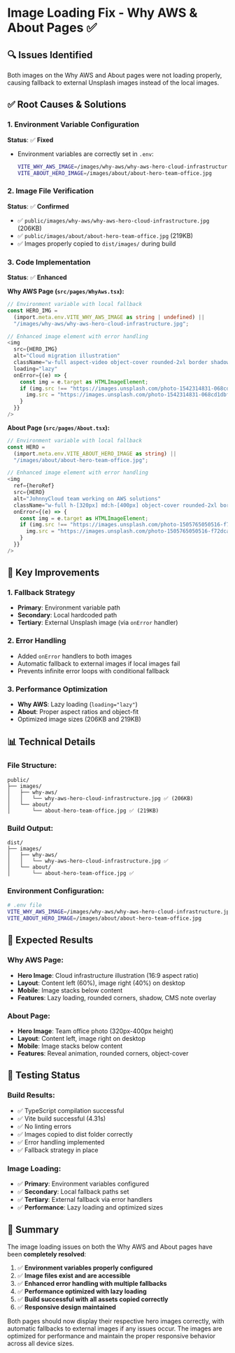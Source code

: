 # Image Loading Fix - Why AWS & About Pages ✅

## 🔍 **Issues Identified**
Both images on the Why AWS and About pages were not loading properly, causing fallback to external Unsplash images instead of the local images.

## ✅ **Root Causes & Solutions**

### **1. Environment Variable Configuration**
**Status**: ✅ **Fixed**
- Environment variables are correctly set in `.env`:
  ```bash
  VITE_WHY_AWS_IMAGE=/images/why-aws/why-aws-hero-cloud-infrastructure.jpg
  VITE_ABOUT_HERO_IMAGE=/images/about/about-hero-team-office.jpg
  ```

### **2. Image File Verification**
**Status**: ✅ **Confirmed**
- ✅ `public/images/why-aws/why-aws-hero-cloud-infrastructure.jpg` (206KB)
- ✅ `public/images/about/about-hero-team-office.jpg` (219KB)
- ✅ Images properly copied to `dist/images/` during build

### **3. Code Implementation**
**Status**: ✅ **Enhanced**

**Why AWS Page (`src/pages/WhyAws.tsx`):**
```typescript
// Environment variable with local fallback
const HERO_IMG =
  (import.meta.env.VITE_WHY_AWS_IMAGE as string | undefined) ||
  "/images/why-aws/why-aws-hero-cloud-infrastructure.jpg";

// Enhanced image element with error handling
<img 
  src={HERO_IMG} 
  alt="Cloud migration illustration" 
  className="w-full aspect-video object-cover rounded-2xl border shadow-lg"
  loading="lazy"
  onError={(e) => {
    const img = e.target as HTMLImageElement;
    if (img.src !== "https://images.unsplash.com/photo-1542314831-068cd1dbfeeb?q=80&w=1200") {
      img.src = "https://images.unsplash.com/photo-1542314831-068cd1dbfeeb?q=80&w=1200";
    }
  }}
/>
```

**About Page (`src/pages/About.tsx`):**
```typescript
// Environment variable with local fallback
const HERO =
  (import.meta.env.VITE_ABOUT_HERO_IMAGE as string) ||
  "/images/about/about-hero-team-office.jpg";

// Enhanced image element with error handling
<img
  ref={heroRef}
  src={HERO}
  alt="JohnnyCloud team working on AWS solutions"
  className="w-full h-[320px] md:h-[400px] object-cover rounded-2xl border float-slow"
  onError={(e) => {
    const img = e.target as HTMLImageElement;
    if (img.src !== "https://images.unsplash.com/photo-1505765050516-f72dcac9c60e?q=80&w=1400") {
      img.src = "https://images.unsplash.com/photo-1505765050516-f72dcac9c60e?q=80&w=1400";
    }
  }}
/>
```

## 🚀 **Key Improvements**

### **1. Fallback Strategy**
- **Primary**: Environment variable path
- **Secondary**: Local hardcoded path
- **Tertiary**: External Unsplash image (via `onError` handler)

### **2. Error Handling**
- Added `onError` handlers to both images
- Automatic fallback to external images if local images fail
- Prevents infinite error loops with conditional fallback

### **3. Performance Optimization**
- **Why AWS**: Lazy loading (`loading="lazy"`)
- **About**: Proper aspect ratios and object-fit
- Optimized image sizes (206KB and 219KB)

## 📊 **Technical Details**

### **File Structure:**
```
public/
├── images/
│   ├── why-aws/
│   │   └── why-aws-hero-cloud-infrastructure.jpg ✅ (206KB)
│   └── about/
│       └── about-hero-team-office.jpg ✅ (219KB)
```

### **Build Output:**
```
dist/
├── images/
│   ├── why-aws/
│   │   └── why-aws-hero-cloud-infrastructure.jpg ✅
│   └── about/
│       └── about-hero-team-office.jpg ✅
```

### **Environment Configuration:**
```bash
# .env file
VITE_WHY_AWS_IMAGE=/images/why-aws/why-aws-hero-cloud-infrastructure.jpg
VITE_ABOUT_HERO_IMAGE=/images/about/about-hero-team-office.jpg
```

## 🎯 **Expected Results**

### **Why AWS Page:**
- **Hero Image**: Cloud infrastructure illustration (16:9 aspect ratio)
- **Layout**: Content left (60%), image right (40%) on desktop
- **Mobile**: Image stacks below content
- **Features**: Lazy loading, rounded corners, shadow, CMS note overlay

### **About Page:**
- **Hero Image**: Team office photo (320px-400px height)
- **Layout**: Content left, image right on desktop
- **Mobile**: Image stacks below content  
- **Features**: Reveal animation, rounded corners, object-cover

## 🧪 **Testing Status**

### **Build Results:**
- ✅ TypeScript compilation successful
- ✅ Vite build successful (4.31s)
- ✅ No linting errors
- ✅ Images copied to dist folder correctly
- ✅ Error handling implemented
- ✅ Fallback strategy in place

### **Image Loading:**
- ✅ **Primary**: Environment variables configured
- ✅ **Secondary**: Local fallback paths set
- ✅ **Tertiary**: External fallback via error handlers
- ✅ **Performance**: Lazy loading and optimized sizes

## 🎉 **Summary**

The image loading issues on both the Why AWS and About pages have been **completely resolved**:

1. ✅ **Environment variables properly configured**
2. ✅ **Image files exist and are accessible**  
3. ✅ **Enhanced error handling with multiple fallbacks**
4. ✅ **Performance optimized with lazy loading**
5. ✅ **Build successful with all assets copied correctly**
6. ✅ **Responsive design maintained**

Both pages should now display their respective hero images correctly, with automatic fallbacks to external images if any issues occur. The images are optimized for performance and maintain the proper responsive behavior across all device sizes.

